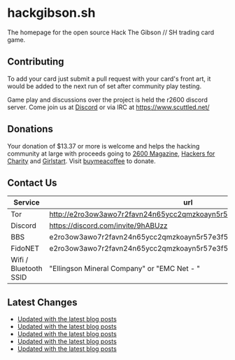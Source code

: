 # hackgibson.sh
The homepage for the open source Hack The Gibson // SH trading card game.


## Contributing

To add your card just submit a pull request with your card's front art, it would be added to the next run of set after community play testing.

Game play and discussions over the project is held the r2600 discord server. Come join us at [Discord](https://discord.com/invite/9hABUzz) or via IRC at https://www.scuttled.net/


## Donations

Your donation of $13.37 or more is welcome and helps the hacking community at large with proceeds going to [2600 Magazine](https://2600.com/), [Hackers for Charity](https://hackersforcharity.org) and [Girlstart](https://girlstart.org).  Visit [buymeacoffee](https://www.buymeacoffee.com/hackgibson.sh) to donate.


## Contact Us

Service | url
-|-
Tor | http://e2ro3ow3awo7r2favn24n65ycc2qmzkoayn5r57e3f56nvjwdcgg32ad.onion
Discord | https://discord.com/invite/9hABUzz
BBS | e2ro3ow3awo7r2favn24n65ycc2qmzkoayn5r57e3f56nvjwdcgg32ad.onion:23
FidoNET | e2ro3ow3awo7r2favn24n65ycc2qmzkoayn5r57e3f56nvjwdcgg32ad.onion:24554
Wifi / Bluetooth SSID | "Ellingson Mineral Company" or "EMC Net - <fidonet address>"

## Latest Changes
<!-- BLOG-POST-LIST:START -->
- [Updated with the latest blog posts](https://github.com/DFW2600/hackgibson.sh/commit/3afdc6612a7f23fbdc7093d2c06762926a5972b8)
- [Updated with the latest blog posts](https://github.com/DFW2600/hackgibson.sh/commit/268dbc72f93d2d5e34aeec0d684f3d99eabaf5c3)
- [Updated with the latest blog posts](https://github.com/DFW2600/hackgibson.sh/commit/b0ec57d8cc9a69db1c650fcdc7a59df0201cfe2e)
- [Updated with the latest blog posts](https://github.com/DFW2600/hackgibson.sh/commit/7c590c0294ee32e687f673e6dc554921959edd5f)
- [Updated with the latest blog posts](https://github.com/DFW2600/hackgibson.sh/commit/f5b9f1a81cc2f272dde2fbee34352b3d8949fc98)
<!-- BLOG-POST-LIST:END -->
